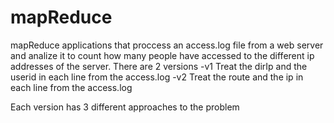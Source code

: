# mapReduce
mapReduce applications that proccess an access.log file from a web server and analize it to count how many people have accessed to the different ip addresses of the server.
There are 2 versions
	-v1 Treat the dirIp and the userid in each line from the access.log
	-v2 Treat the route and the ip in each line from the access.log

Each version has 3 different approaches to the problem
